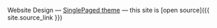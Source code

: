 

Website Design
&mdash;
[SinglePaged theme](https://github.com/t413/SinglePaged)
&mdash;
this site is [open source]({{ site.source_link }})
